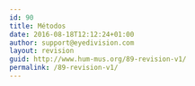 ```yaml
---
id: 90
title: Métodos
date: 2016-08-18T12:12:24+01:00
author: support@eyedivision.com
layout: revision
guid: http://www.hum-mus.org/89-revision-v1/
permalink: /89-revision-v1/
---
```

